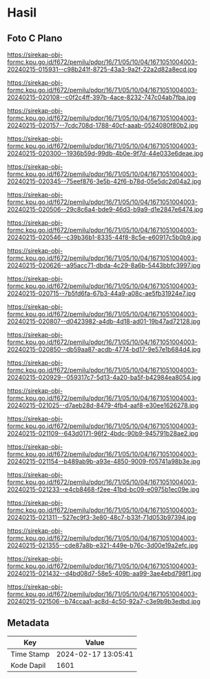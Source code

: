 # Hasil

## Foto C Plano

https://sirekap-obj-formc.kpu.go.id/f672/pemilu/pdpr/16/71/05/10/04/1671051004003-20240215-015931--c98b241f-8725-43a3-9a2f-22a2d82a8ecd.jpg

https://sirekap-obj-formc.kpu.go.id/f672/pemilu/pdpr/16/71/05/10/04/1671051004003-20240215-020108--c0f2c4ff-397b-4ace-8232-747c04ab7fba.jpg

https://sirekap-obj-formc.kpu.go.id/f672/pemilu/pdpr/16/71/05/10/04/1671051004003-20240215-020157--7cdc708d-1788-40cf-aaab-0524080f80b2.jpg

https://sirekap-obj-formc.kpu.go.id/f672/pemilu/pdpr/16/71/05/10/04/1671051004003-20240215-020300--1936b59d-99db-4b0e-9f7d-44e033e6deae.jpg

https://sirekap-obj-formc.kpu.go.id/f672/pemilu/pdpr/16/71/05/10/04/1671051004003-20240215-020345--75eef876-3e5b-42f6-b78d-05e5dc2d04a2.jpg

https://sirekap-obj-formc.kpu.go.id/f672/pemilu/pdpr/16/71/05/10/04/1671051004003-20240215-020506--29c8c6a4-bde9-46d3-b9a9-d1e2847e6474.jpg

https://sirekap-obj-formc.kpu.go.id/f672/pemilu/pdpr/16/71/05/10/04/1671051004003-20240215-020546--c39b36b1-8335-44f8-8c5e-e60917c5b0b9.jpg

https://sirekap-obj-formc.kpu.go.id/f672/pemilu/pdpr/16/71/05/10/04/1671051004003-20240215-020626--a95acc71-dbda-4c29-8a6b-5443bbfc3997.jpg

https://sirekap-obj-formc.kpu.go.id/f672/pemilu/pdpr/16/71/05/10/04/1671051004003-20240215-020715--7b5fd6fa-67b3-44a9-a08c-ae5fb31924e7.jpg

https://sirekap-obj-formc.kpu.go.id/f672/pemilu/pdpr/16/71/05/10/04/1671051004003-20240215-020807--d0423982-a4db-4d18-ad01-19b47ad72128.jpg

https://sirekap-obj-formc.kpu.go.id/f672/pemilu/pdpr/16/71/05/10/04/1671051004003-20240215-020850--db59aa87-acdb-4774-bd17-9e57e1b684d4.jpg

https://sirekap-obj-formc.kpu.go.id/f672/pemilu/pdpr/16/71/05/10/04/1671051004003-20240215-020929--059317c7-5d13-4a20-ba5f-b42984ea8054.jpg

https://sirekap-obj-formc.kpu.go.id/f672/pemilu/pdpr/16/71/05/10/04/1671051004003-20240215-021025--d7aeb28d-8479-4fb4-aaf8-e30ee1626278.jpg

https://sirekap-obj-formc.kpu.go.id/f672/pemilu/pdpr/16/71/05/10/04/1671051004003-20240215-021109--643d0171-96f2-4bdc-90b9-945791b28ae2.jpg

https://sirekap-obj-formc.kpu.go.id/f672/pemilu/pdpr/16/71/05/10/04/1671051004003-20240215-021154--b489ab9b-a93e-4850-9009-f05741a98b3e.jpg

https://sirekap-obj-formc.kpu.go.id/f672/pemilu/pdpr/16/71/05/10/04/1671051004003-20240215-021233--e4cb8468-f2ee-41bd-bc09-e0975b1ec09e.jpg

https://sirekap-obj-formc.kpu.go.id/f672/pemilu/pdpr/16/71/05/10/04/1671051004003-20240215-021311--527ec9f3-3e80-48c7-b33f-71d053b97394.jpg

https://sirekap-obj-formc.kpu.go.id/f672/pemilu/pdpr/16/71/05/10/04/1671051004003-20240215-021355--cde87a8b-e321-449e-b76c-3d00e19a2efc.jpg

https://sirekap-obj-formc.kpu.go.id/f672/pemilu/pdpr/16/71/05/10/04/1671051004003-20240215-021432--d4bd08d7-58e5-409b-aa99-3ae4ebd798f1.jpg

https://sirekap-obj-formc.kpu.go.id/f672/pemilu/pdpr/16/71/05/10/04/1671051004003-20240215-021506--b74ccaa1-ac8d-4c50-92a7-c3e9b9b3edbd.jpg


## Metadata

| Key        | Value               |
| ---------- | ------------------- |
| Time Stamp | 2024-02-17 13:05:41 |
| Kode Dapil | 1601                |



